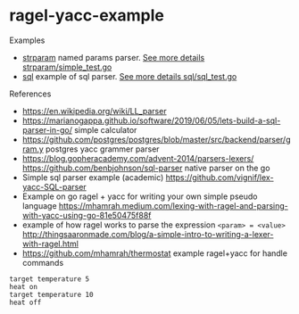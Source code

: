 # ragel-yacc-example

Examples
* [strparam](strparam) named params parser. [See more details strparam/simple_test.go](strparam/simple_test.go)
* [sql](sql) example of sql parser. [See more details sql/sql_test.go](sql/sql_test.go)

References

* https://en.wikipedia.org/wiki/LL_parser
* https://marianogappa.github.io/software/2019/06/05/lets-build-a-sql-parser-in-go/ simple calculator
* https://github.com/postgres/postgres/blob/master/src/backend/parser/gram.y postgres yacc grammer parser
* https://blog.gopheracademy.com/advent-2014/parsers-lexers/ https://github.com/benbjohnson/sql-parser native parser on the go
* Simple sql parser example (academic) https://github.com/vignif/lex-yacc-SQL-parser
* Example on go ragel + yacc for writing your own simple pseudo language https://mhamrah.medium.com/lexing-with-ragel-and-parsing-with-yacc-using-go-81e50475f88f
* example of how ragel works to parse the expression `<param> = <value>` http://thingsaaronmade.com/blog/a-simple-intro-to-writing-a-lexer-with-ragel.html
* https://github.com/mhamrah/thermostat example ragel+yacc for handle commands
```
target temperature 5
heat on
target temperature 10
heat off
```
